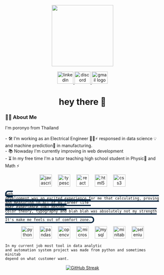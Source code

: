 <div align="center">
    <img height="200" src="[https://media.giphy.com/media/elrFAUtV7ZOH7TSPhF/giphy.gif?cid=ecf05e47u1vae9jvezjoeumise6ouasa838aod2qlxc4b92q&ep=v1_gifs_search&rid=giphy.gif&ct=gt=g](https://media.giphy.com/media/elrFAUtV7ZOH7TSPhF/giphy.gif 
)"  />
</div>
  
  
<br clear="both">
  
<div align="center">
  <a href="[linkedin.com/in/parinya-tosuwan-5017401b3](https://www.linkedin.com/in/parinya-tosuwan-5017401b3)" target="_blank">
    <img src="https://raw.githubusercontent.com/maurodesouza/profile-readme-generator/master/src/assets/icons/social/linkedin/default.svg" width="52" height="40" alt="linkedin logo" />
  </a>
  <a href="https://discord.com/users/your-discord-id" target="_blank">
    <img src="https://raw.githubusercontent.com/maurodesouza/profile-readme-generator/master/src/assets/icons/social/discord/default.svg" width="52" height="40" alt="discord logo" />
  </a>
  <a href=parinya.torsuwan@gmail.com">
    <img src="https://raw.githubusercontent.com/maurodesouza/profile-readme-generator/master/src/assets/icons/social/gmail/default.svg" width="52" height="40" alt="gmail logo" />
  </a>
</div>
  
<h1 align="center">hey there 👋</h1>

<h3 align="left">👩‍💻  About Me</h3>

<p align="left">I'm poronyo from Thailand <br>
    <br>- 🛠️ I’m working as an Electrical Engineer 👨‍🔧⚡ responsed in data science 💡and machine prediction🔌 in manufacturing. 
    <br>- 📚 Nowaday I'm currently improving in web development 
    <br>- ⏳ In my free time I'm a tutor teaching high school student in Physic🪫 and Math ⚡
</p>

<div align="center">
  <img src="https://cdn.jsdelivr.net/gh/devicons/devicon/icons/javascript/javascript-original.svg" height="40" alt="javascript logo"  />
  <img width="12" />
  <img src="https://cdn.jsdelivr.net/gh/devicons/devicon/icons/typescript/typescript-original.svg" height="40" alt="typescript logo"  />
  <img width="12" />
  <img src="https://cdn.jsdelivr.net/gh/devicons/devicon/icons/react/react-original.svg" height="40" alt="react logo"  />
  <img width="12" />
  <img src="https://cdn.jsdelivr.net/gh/devicons/devicon/icons/html5/html5-original.svg" height="40" alt="html5 logo"  />
  <img width="12" />
  <img src="https://cdn.jsdelivr.net/gh/devicons/devicon/icons/css3/css3-original.svg" height="40" alt="css3 logo"  />
</div>


<code align="center" style="border: 4px solid rgb(6, 39, 65); border-radius: 10px;">web development was an excited experience for me that calculating, proving and measuring in all of my career life
    <br>user experience (UX) design, color theory, typography and blah blah was absolutely not my strength 
    <br>It's make me feels out of comfort zone.
</code>

  
<div align="center">
  <img src="https://cdn.jsdelivr.net/gh/devicons/devicon/icons/python/python-original.svg" height="40" alt="python logo"  />
  <img width="12" />
  <img src="https://cdn.jsdelivr.net/gh/devicons/devicon/icons/pandas/pandas-original.svg" height="40" alt="pandas logo"  />
  <img width="12" />
  <img src="https://cdn.jsdelivr.net/gh/devicons/devicon/icons/opencv/opencv-original.svg" height="40" alt="opencv logo"  />
  <img width="12" />
  <img src="https://cdn.jsdelivr.net/gh/devicons/devicon/icons/microsoftsqlserver/microsoftsqlserver-plain.svg" height="40" alt="microsoftsqlserver logo"  />
  <img width="12" />
  <img src="https://cdn.jsdelivr.net/gh/devicons/devicon/icons/mysql/mysql-original.svg" height="40" alt="mysql logo"  />
  <img width="12" />
  <img src="https://cdn.jsdelivr.net/gh/devicons/devicon/icons/minitab/minitab-original.svg" height="40" alt="minitab logo"  />
  <img width="12" />
  <img src="https://cdn.jsdelivr.net/gh/devicons/devicon/icons/selenium/selenium-original.svg" height="40" alt="selenium logo"  />
</div>

<code align="center" >In my current job most tool in data analytic and automation system project was made from python and sometimes minitab depend on what customer want.   </code>




<div align="center">
    <a href="https://git.io/streak-stats">
        <img src="https://streak-stats.demolab.com?user=poronyo&theme=highcontrast&border_radius=10" alt="GitHub Streak" /></a>
<!--         <img src="https://github-readme-stats.vercel.app/api/top-langs?username=poronyo&locale=en&hide_title=false&layout=compact&card_width=320&langs_count=5&theme=dracula&hide_border=false&order=2" height="120" alt="languages graph"  /> -->
</div>



###
